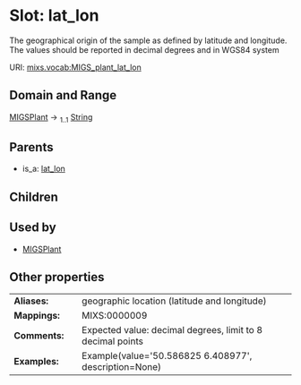 
# Slot: lat_lon


The geographical origin of the sample as defined by latitude and longitude. The values should be reported in decimal degrees and in WGS84 system

URI: [mixs.vocab:MIGS_plant_lat_lon](https://w3id.org/mixs/vocab/MIGS_plant_lat_lon)


## Domain and Range

[MIGSPlant](MIGSPlant.md) &#8594;  <sub>1..1</sub> [String](types/String.md)

## Parents

 *  is_a: [lat_lon](lat_lon.md)

## Children


## Used by

 * [MIGSPlant](MIGSPlant.md)

## Other properties

|  |  |  |
| --- | --- | --- |
| **Aliases:** | | geographic location (latitude and longitude) |
| **Mappings:** | | MIXS:0000009 |
| **Comments:** | | Expected value: decimal degrees,  limit to 8 decimal points |
| **Examples:** | | Example(value='50.586825 6.408977', description=None) |

